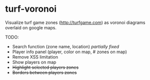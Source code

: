 turf-voronoi
============

Visualize turf game zones (http://turfgame.com) as voronoi diagrams overlaid on google maps.


TODO:
* Search function (zone name, location)  _partially fixed_
* Player info panel (player, color on map, # zones on map)
* Remove XSS limitation
* Show players on map
* ~~Highlight selected players zones~~
* ~~Borders between players zones~~

